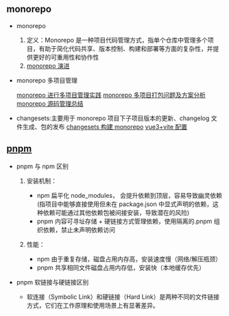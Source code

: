 <!--
 * @Author: TerryMin
 * @Date: 2022-07-27 18:06:28
 * @LastEditors: TerryMin
 * @LastEditTime: 2025-04-13 11:27:22
 * @Description: file not
-->

## monorepo

- monorepo

  1.  定义：Monorepo 是一种项目代码管理方式，指单个仓库中管理多个项目，有助于简化代码共享、版本控制、构建和部署等方面的复杂性，并提供更好的可重用性和协作性
  2.  [monorepo 演进](https://juejin.cn/post/7215886869199896637)

- monorepo 多项目管理

  [monorepo 进行多项目管理实践](https://juejin.cn/post/7043990636751503390)
  [monorepo 多项目打包问题及方案分析](https://juejin.cn/post/6950082433647640612)
  [monorepo 源码管理总结](https://blog.csdn.net/QcloudCommunity/article/details/122994881)

- changesets:主要用于 monorepo 项目下子项目版本的更新、changelog 文件生成、包的发布
  [changesets 构建 monorepo](https://juejin.cn/post/7098609682519949325)
  [vue3+vite 配置](https://juejin.cn/post/6975442828386107400)

## [pnpm](https://pnpm.io/zh/)

- pnpm 与 npm 区别

  1. 安装机制：

     - npm 扁平化 node_modules， 会提升依赖到顶层，容易导致幽灵依赖(指项目中能够直接使用但未在 package.json 中显式声明的依赖，这种依赖可能通过其他依赖包被间接安装，导致潜在的风险)
     - pnpm 内容可寻址存储 + 硬链接方式管理依赖，使用隔离的.pnpm 组织依赖，禁止未声明依赖访问

  2. 性能：
     - npm 由于重复存储，磁盘占用内存高，安装速度慢（网络/解压瓶颈）
     - pnpm 共享相同文件磁盘占用内存低，安装快（本地缓存优先）

- pnpm 软链接与硬链接区别

  - 软连接（Symbolic Link）和硬链接（Hard Link）是两种不同的文件链接方式，它们在工作原理和使用场景上有显著差异。
